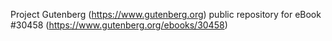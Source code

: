 Project Gutenberg (https://www.gutenberg.org) public repository for eBook #30458 (https://www.gutenberg.org/ebooks/30458)
